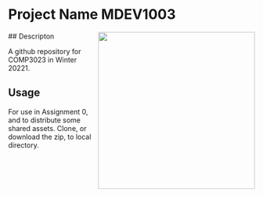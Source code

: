 # Project Name  MDEV1003
<img src="COMP3023Assets/GCLogo.png" width="320"  align="right" />
## Descripton

A github repository for COMP3023 in Winter 20221.

## Usage
For use in Assignment 0, and to distribute some shared assets.
Clone, or download the zip, to local directory.
